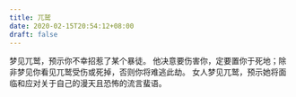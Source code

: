 ```yaml
---
title: 兀鹫
date: 2020-02-15T20:54:12+08:00
draft: false
---
```


梦见兀鹫，预示你不幸招惹了某个暴徒。
他决意要伤害你，定要置你于死地；除非梦见你看见兀鹫受伤或死掉，否则你将难逃此劫。
女人梦见兀鹫，预示她将面临和应对关于自己的漫天且恐怖的流言蜚语。
